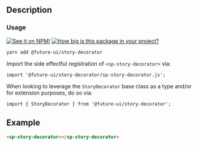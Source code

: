 ## Description

### Usage

[![See it on NPM!](https://img.shields.io/npm/v/@future-ui/story-decorator?style=for-the-badge)](https://www.npmjs.com/package/@future-ui/story-decorator)
[![How big is this package in your project?](https://img.shields.io/bundlephobia/minzip/@future-ui/story-decorator?style=for-the-badge)](https://bundlephobia.com/result?p=@future-ui/story-decorator)

```
yarn add @future-ui/story-decorator
```

Import the side effectful registration of `<sp-story-decorator>` via:

```
import '@future-ui/story-decorator/sp-story-decorator.js';
```

When looking to leverage the `StoryDecorator` base class as a type and/or for extension purposes, do so via:

```
import { StoryDecorator } from '@future-ui/story-decorator';
```

## Example

```html
<sp-story-decorator></sp-story-decorator>
```
